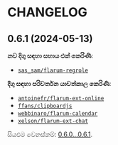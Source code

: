 CHANGELOG
=========


0.6.1 (2024-05-13)
------------------

**නව දිගු සඳහා සහාය එක් කෙරිණි**:

* [`sas_sam/flarum-regrole`](https://github.com/SasSam/flarum-regrole)


**දිගු සඳහා පරිවර්තන යාවත්කාල කෙරිණි**:

* [`antoinefr/flarum-ext-online`](https://github.com/AntoineFr/flarum-ext-online)
* [`ffans/clipboardjs`](https://github.com/FFans/clipboardjs)
* [`webbinaro/flarum-calendar`](https://github.com/eddiewebb/flarum-calendar)
* [`xelson/flarum-ext-chat`](https://github.com/Xelson/flarum-ext-chat)


සියළුම වෙනස්කම්: [0.6.0...0.6.1](https://github.com/flarum-lang/sinhala/compare/0.6.0...0.6.1).


